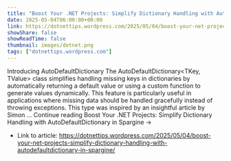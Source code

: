```yaml
---
title: "Boost Your .NET Projects: Simplify Dictionary Handling with AutoDefaultDictionary in Spargine"
date: 2025-05-04T06:00:00+00:00
link: https://dotnettips.wordpress.com/2025/05/04/boost-your-net-projects-simplify-dictionary-handling-with-autodefaultdictionary-in-spargine/
showShare: false
showReadTime: false
thumbnail: images/dotnet.png
tags: ["dotnettips.wordpress.com"]
---
```

Introducing AutoDefaultDictionary The AutoDefaultDictionary<TKey, TValue> class simplifies handling missing keys in dictionaries by automatically returning a default value or using a custom function to generate values dynamically. This feature is particularly useful in applications where missing data should be handled gracefully instead of throwing exceptions. This type was inspired by an insightful article by Simon … Continue reading Boost Your .NET Projects: Simplify Dictionary Handling with AutoDefaultDictionary in Spargine →

- Link to article: https://dotnettips.wordpress.com/2025/05/04/boost-your-net-projects-simplify-dictionary-handling-with-autodefaultdictionary-in-spargine/